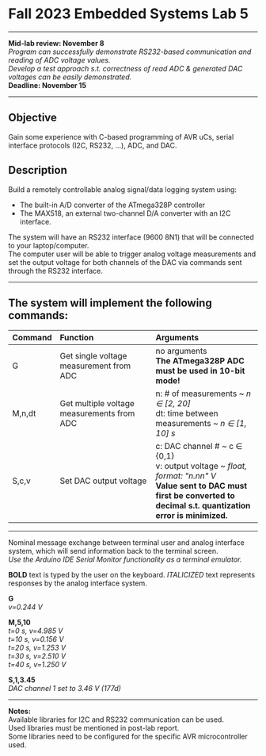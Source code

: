 # Fall 2023 Embedded Systems Lab 5

---

**Mid-lab review: November 8** <br>
*Program can successfully demonstrate RS232-based communication and reading of ADC voltage values.* <br>
*Develop a test approach s.t. correctness of read ADC & generated DAC voltages can be easily demonstrated.* <br>
**Deadline: November 15**

---

## Objective
Gain some experience with C-based programming of AVR uCs, serial interface protocols (I2C, RS232, ...), ADC, and DAC.

## Description
Build a remotely controllable analog signal/data logging system using:
- The built-in A/D converter of the ATmega328P controller
- The MAX518, an external two-channel D/A converter with an I2C interface.  

The system will have an RS232 interface (9600 8N1) that will be connected to your laptop/computer. <br>
The computer user will be able to trigger analog voltage measurements and set the output voltage for both channels of the DAC via commands sent through the RS232 interface.

---

## The system will implement the following commands:
| Command | Function                                   | Arguments |
|:------- |:------------------------------------------ |:--------- |
| G       | Get single voltage measurement from ADC    | no arguments <br> **The ATmega328P ADC must be used in 10-bit mode!** |
| M,n,dt  | Get multiple voltage measurements from ADC | n: # of measurements ~ *n ∈ [2, 20]* <br> dt: time between measurements ~ *n ∈ [1, 10] s*
| S,c,v   | Set DAC output voltage                     | c: DAC channel # ~ c ∈ {0,1} <br> v: output voltage ~ *float, format: "n.nn" V* <br> **Value sent to DAC must first be converted to** <br> **decimal s.t. quantization error is minimized.** |

---

Nominal message exchange between terminal user and analog interface system, which will send information back to the terminal screen. <br>
_Use the Arduino IDE Serial Monitor functionality as a terminal emulator._  

**BOLD** text is typed by the user on the keyboard. _ITALICIZED_ text represents responses by the analog interface system.

**G** <br>
_v=0.244 V_ <br>  

**M,5,10** <br>
_t=0 s, v=4.985 V_ <br>
_t=10 s, v=0.156 V_ <br>
_t=20 s, v=1.253 V_ <br>
_t=30 s, v=2.510 V_ <br>
_t=40 s, v=1.250 V_ <br>  

**S,1,3.45** <br>
_DAC channel 1 set to 3.46 V (177d)_

---

**Notes:** <br>
Available libraries for I2C and RS232 communication can be used. <br>
Used libraries must be mentioned in post-lab report. <br>
Some libraries need to be configured for the specific AVR microcontroller used.
